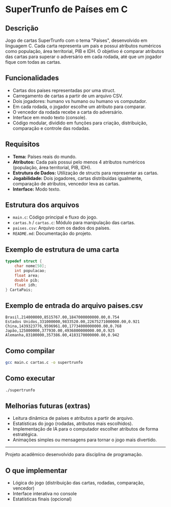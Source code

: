 # SuperTrunfo de Países em C

## Descrição

Jogo de cartas SuperTrunfo com o tema "Países", desenvolvido em linguagem C. Cada carta representa um país e possui atributos numéricos como população, área territorial, PIB e IDH. O objetivo é comparar atributos das cartas para superar o adversário em cada rodada, até que um jogador fique com todas as cartas.

## Funcionalidades

- Cartas dos países representadas por uma struct.
- Carregamento de cartas a partir de um arquivo CSV.
- Dois jogadores: humano vs humano ou humano vs computador.
- Em cada rodada, o jogador escolhe um atributo para comparar.
- O vencedor da rodada recebe a carta do adversário.
- Interface em modo texto (console).
- Código modular, dividido em funções para criação, distribuição, comparação e controle das rodadas.

## Requisitos

- **Tema:** Países reais do mundo.
- **Atributos:** Cada país possui pelo menos 4 atributos numéricos (população, área territorial, PIB, IDH).
- **Estrutura de Dados:** Utilização de structs para representar as cartas.
- **Jogabilidade:** Dois jogadores, cartas distribuídas igualmente, comparação de atributos, vencedor leva as cartas.
- **Interface:** Modo texto.

## Estrutura dos arquivos

- `main.c`: Código principal e fluxo do jogo.
- `cartas.h` / `cartas.c`: Módulo para manipulação das cartas.
- `paises.csv`: Arquivo com os dados dos países.
- `README.md`: Documentação do projeto.

## Exemplo de estrutura de uma carta

```c
typedef struct {
    char nome[50];
    int populacao;
    float area;
    double pib;
    float idh;
} CartaPais;
```

## Exemplo de entrada do arquivo paises.csv

```
Brasil,214000000,8515767.00,1847000000000.00,0.754
Estados Unidos,331000000,9833520.00,22675271000000.00,0.921
China,1439323776,9596961.00,17734000000000.00,0.768
Japão,125800000,377930.00,4936800000000.00,0.925
Alemanha,83100000,357386.00,4183170000000.00,0.942
```

## Como compilar

```bash
gcc main.c cartas.c -o supertrunfo
```

## Como executar

```bash
./supertrunfo
```

## Melhorias futuras (extras)

- Leitura dinâmica de países e atributos a partir de arquivo.
- Estatísticas do jogo (rodadas, atributos mais escolhidos).
- Implementação de IA para o computador escolher atributos de forma estratégica.
- Animações simples ou mensagens para tornar o jogo mais divertido.

---
Projeto acadêmico desenvolvido para disciplina de programação.

## O que implementar

- Lógica do jogo (distribuição das cartas, rodadas, comparação, vencedor)
- Interface interativa no console
- Estatísticas finais (opcional)
